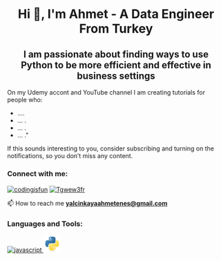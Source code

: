 
<h1 align="center">Hi 👋, I'm Ahmet - A Data Engineer From Turkey</h1>

<h2 align="center">I am passionate about finding ways to use Python to be more efficient and effective in business settings</h3>

On my Udemy accont and YouTube channel I am creating tutorials for people who:
-	….
-	… .
-	… .
-	… ."

If this sounds interesting to you, consider subscribing and turning on the notifications, so you don’t miss any content.

<h3 align="left">Connect with me:</h3>
<p align="left">
<a href="https://www.youtube.com/channel/UCrhxQPWjbug88tJERW617dQ" target="_blank"><img align="center" src="https://raw.githubusercontent.com/rahuldkjain/github-profile-readme-generator/master/src/images/icons/Social/youtube.svg" alt="codingisfun" height="30" width="40" /></a>
<a href="https://www.linkedin.com/in/ahmet-enes-yal%C3%A7inkaya-965060120/" target="_blank"><img align="center" src="https://www.vectorico.com/download/social_media/LinkedIn-Icon-squircle.jpg" alt="Tgwew3fr" height="30" width="30" /></a>
</p>

📫 How to reach me **yalcinkayaahmetenes@gmail.com**

<h3 align="left">Languages and Tools:</h3>
<p align="left"> <a href="" target="_blank"> <img src="https://pbs.twimg.com/media/E8Hv-4uWQAEW6CW.jpg" alt="javascript" width="40" height="40"/> </a> <a href="https://www.python.org" target="_blank"> <img src="https://raw.githubusercontent.com/devicons/devicon/master/icons/python/python-original.svg" alt="python" width="40" height="40"/> </a> </p>
